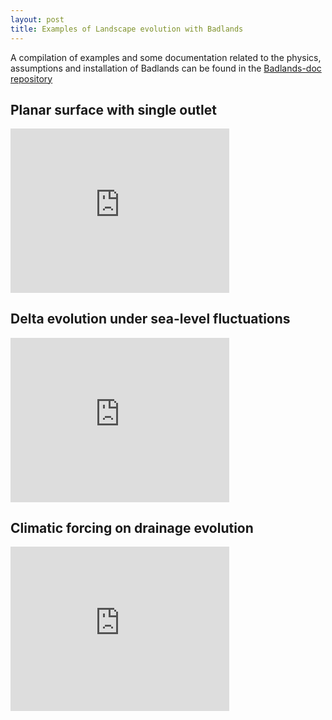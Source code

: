 ```yaml
---
layout: post
title: Examples of Landscape evolution with Badlands
---
```


A compilation of examples and some documentation related to the physics, assumptions and installation of Badlands can be found in the <a href='https://github.com/badlands-model/Badlands-doc'>Badlands-doc repository<a/>

## Planar surface with single outlet

<iframe width="350" height="262.5" src="http://www.youtube.com/embed/lORa_EPs15Y" frameborder="0" allowfullscreen></iframe>

##  Delta evolution under sea-level fluctuations

<iframe width="350" height="262.5" src="http://www.youtube.com/embed/nX0EDM2-oTc" frameborder="0" allowfullscreen></iframe>

## Climatic forcing on drainage evolution

<iframe width="350" height="262.5" src="http://www.youtube.com/embed/2ibm8I1GvT8" frameborder="0" allowfullscreen></iframe>
